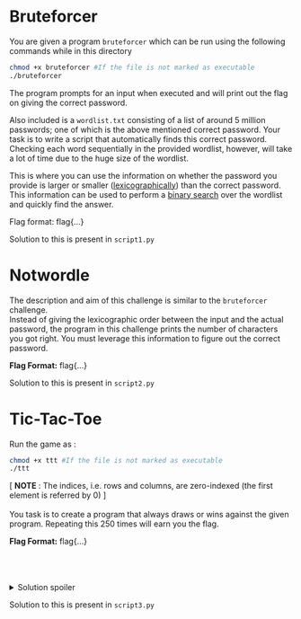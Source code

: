 # Bruteforcer

You are given a program `bruteforcer` which can be run using the following commands while in this directory
```bash
chmod +x bruteforcer #If the file is not marked as executable
./bruteforcer
```
The program prompts for an input when executed and will print out the flag on giving the correct password.

Also included is a `wordlist.txt` consisting of a list of around 5 million passwords; one of which is the above mentioned correct password. 
Your task is to write a script that automatically finds this correct password.
Checking each word sequentially in the provided wordlist, however, will take a lot of time due to the huge size of the wordlist.

This is where you can use the information on whether the password you provide is larger or smaller
([lexicographically](https://en.wikipedia.org/wiki/Lexicographic_order)) than the correct password. This information can be used to perform
a [binary search](https://www.khanacademy.org/computing/computer-science/algorithms/binary-search/a/binary-search) over the wordlist and quickly find the answer.

Flag format: flag{...}

Solution to this is present in `script1.py`

# Notwordle

The description and aim of this challenge is similar to the `bruteforcer` challenge. <br>
Instead of giving the lexicographic order between the input and the actual password, 
the program in this challenge prints the number of characters you got right. 
You must leverage this information to figure out the correct password.

**Flag Format:** flag{...}

Solution to this is present in `script2.py`

# Tic-Tac-Toe

Run the game as :
```bash
chmod +x ttt #If the file is not marked as executable
./ttt
```
[ <b>NOTE</b> : The indices, i.e. rows and columns, are zero-indexed (the first element is referred by 0) ] <br>
<br>
You task is to create a program that always draws or wins against the given program. Repeating this 250 times will earn you the flag.

**Flag Format:** flag{...}
<br>
<br>
<br>
<br>
<details>
  <summary>Solution spoiler</summary>
  https://levelup.gitconnected.com/mastering-tic-tac-toe-with-minimax-algorithm-3394d65fa88f
</details>


Solution to this is present in `script3.py`
